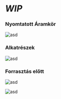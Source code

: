 # ***WIP***


### Nyomtatott Áramkör


![asd](/portfolio2.0/img/Mini_teslatekercs/20230112_102348.jpg)


### Alkatrészek


![asd](/portfolio2.0/img/Mini_teslatekercs/20230112_101918.jpg)


### Forrasztás előtt


![asd](/portfolio2.0/img/Mini_teslatekercs/20230112_101828.jpg)


![asd](/portfolio2.0/img/Mini_teslatekercs/20230112_101824.jpg)